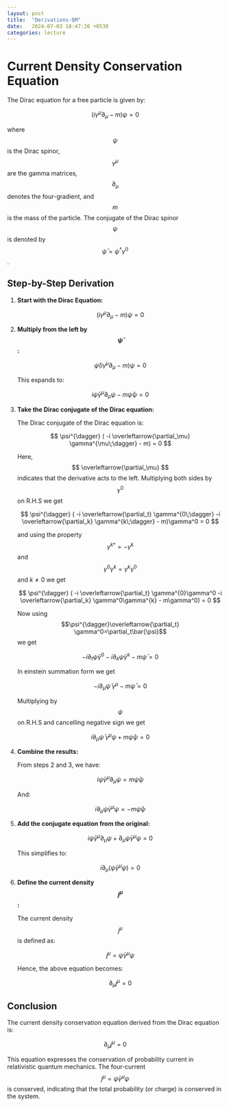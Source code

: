 ```yaml
---
layout: post
title:  "Derivations-QM"
date:   2024-07-03 18:47:26 +0530
categories: lecture
---
```

# Current Density Conservation Equation

The Dirac equation for a free particle is given by:

$$ (i \gamma^\mu \partial_\mu - m) \psi = 0 $$

where $$ \psi $$ is the Dirac spinor, $$ \gamma^\mu $$ are the gamma matrices, $$ \partial_\mu $$ denotes the four-gradient, and $$ m $$ is the mass of the particle. The conjugate of the Dirac spinor $$ \psi $$ is denoted by $$ \bar{\psi} = \psi^\dagger \gamma^0 $$.

## Step-by-Step Derivation

1. **Start with the Dirac Equation:**

   $$ (i \gamma^\mu \partial_\mu - m) \psi = 0 $$

2. **Multiply from the left by $$ \bar{\psi} $$:**

   $$ \bar{\psi} (i \gamma^\mu \partial_\mu - m) \psi = 0 $$

   This expands to:

   $$ i \bar{\psi} \gamma^\mu \partial_\mu \psi - m \bar{\psi} \psi = 0 $$

3. **Take the Dirac conjugate of the Dirac equation:**

   The Dirac conjugate of the Dirac equation is:

   $$ \psi^{\dagger} ( -i \overleftarrow{\partial_\mu} \gamma^{\mu\;\dagger} - m) = 0 $$

   Here, $$ \overleftarrow{\partial_\mu} $$ indicates that the derivative acts to the left. Multiplying both sides by $$\gamma^0$$ on R.H.S we get
   
   $$ \psi^{\dagger} ( -i \overleftarrow{\partial_t} \gamma^{0\;\dagger} -i \overleftarrow{\partial_k} \gamma^{k\;\dagger} - m)\gamma^0 = 0 $$

   and using the property $$\gamma^{k \dagger}=-\gamma^{k}$$ and $$\gamma^0 \gamma^k=\gamma^k\gamma^0$$ and $k\neq0$ we get
   
   $$ \psi^{\dagger} ( -i \overleftarrow{\partial_t} \gamma^{0}\gamma^0 -i \overleftarrow{\partial_k} \gamma^0\gamma^{k} - m\gamma^0) = 0 $$
   
   Now using $$\psi^{\dagger}\overleftarrow{\partial_t} \gamma^0=\partial_t\bar{\psi}$$ we get

   $$ -i \partial_t\bar{\psi} \gamma^0 -i \partial_k\bar{\psi} \gamma^k - m\bar{\psi}  = 0 $$

   In einstein summation form we get

   $$ -i \partial_\mu\bar{\psi} \;\gamma^\mu - m\bar{\psi}  = 0 $$
   
   Multiplying by $$\psi$$ on R.H.S and cancelling negative sign we get

   $$ i \partial_\mu\bar{\psi} \;\gamma^\mu\psi + m\bar{\psi}\psi  = 0 $$

4. **Combine the results:**

   From steps 2 and 3, we have:

   $$ i \bar{\psi} \gamma^\mu \partial_\mu \psi = m \bar{\psi} \psi $$

   And:

   $$ i\partial_\mu \bar{\psi} \gamma^\mu \psi = - m \bar{\psi} \psi $$

6. **Add the conjugate equation from the original:**

   $$ i \bar{\psi} \gamma^\mu \partial_\mu \psi + \partial_\mu \bar{\psi} \gamma^\mu \psi = 0 $$

   This simplifies to:

   $$ i \partial_\mu (\bar{\psi} \gamma^\mu \psi) = 0 $$

7. **Define the current density $$ j^\mu $$:**

   The current density $$ j^\mu $$ is defined as:

   $$ j^\mu = \bar{\psi} \gamma^\mu \psi $$

   Hence, the above equation becomes:

   $$ \partial_\mu j^\mu = 0 $$

## Conclusion

The current density conservation equation derived from the Dirac equation is:

$$ \partial_\mu j^\mu = 0 $$

This equation expresses the conservation of probability current in relativistic quantum mechanics. The four-current $$ j^\mu = \bar{\psi} \gamma^\mu \psi $$ is conserved, indicating that the total probability (or charge) is conserved in the system.
